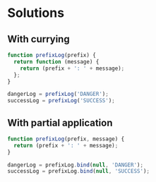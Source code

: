 # Solutions

## With currying

```js
function prefixLog(prefix) {
  return function (message) {
    return (prefix + ': ' + message);
  };
}

dangerLog = prefixLog('DANGER');
successLog = prefixLog('SUCCESS');
```

## With partial application

```js
function prefixLog(prefix, message) {
  return (prefix + ': ' + message);
}

dangerLog = prefixLog.bind(null, 'DANGER');
successLog = prefixLog.bind(null, 'SUCCESS');
```
